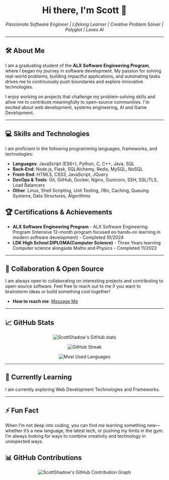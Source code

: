 <h1 align="center">Hi there, I'm Scott 👋</h1>

<p align="center">
    <i>Passionate Software Engineer | Lifelong Learner | Creative Problem Solver | Polyglot | Loves AI</i>
</p>

---

## 🛠️ **About Me**
I am a graduating student of the **ALX Software Engineering Program**, where I began my journey in software development. My passion for solving real-world problems, building impactful applications, and automating tasks drives me to continuously push boundaries and explore innovative technologies.

I enjoy working on projects that challenge my problem-solving skills and allow me to contribute meaningfully to open-source communities. I'm excited about web development, systems engineering, AI and Game Development.

---

## 💻 **Skills and Technologies**
I am proficient in the following programming languages, frameworks, and technologies:

- **Languages**: JavaScript (ES6+), Python, C, C++, Java, SQL
- **Back-End**: Node.js, Flask, SQLAlchemy, Redis, MySQL, NoSQL
- **Front-End**: HTML5, CSS3, JavaScript, JQuery
- **DevOps & Tools**: Git, GitHub, Docker, Nginx, Gunicorn, SSH, SSL/TLS, Load Balancers
- **Other**: Linux, Shell Scripting, Unit Testing, i18n, Caching, Queuing Systems, Data Structures, Algorithms

## 🏆 **Certifications & Achievements**
- **ALX Software Engineering Program** - ALX Software Engineering Program (Intensive 12-month program focused on hands-on learning in modern software development) - Completed 10/2024
- **LDK High School DIPLOMA(Computer Science)** - Three Years learning Computer science alongside Maths and Physics - Completed 11/2022

---

## 👥 **Collaboration & Open Source**
I am always open to collaborating on interesting projects and contributing to open-source software. Feel free to reach out to me if you want to brainstorm ideas or build something cool together!

- **How to reach me**: [Message Me](mailto:rudaseswascottmc@gmail.com)

---

## 📈 **GitHub Stats**
<p align="center">
  <img src="https://github-readme-stats.vercel.app/api?username=ScottShadow&show_icons=true&theme=radical" alt="ScottShadow's GitHub stats">
</p>

<p align="center">
  <img src="https://github-readme-streak-stats.herokuapp.com/?user=ScottShadow&theme=radical" alt="GitHub Streak">
</p>
<p align="center">
  <img src="https://github-readme-stats.vercel.app/api/top-langs/?username=ScottShadow&layout=compact&theme=radical" alt="Most Used Languages">
</p>

---

## 🌱 **Currently Learning**

I am currently exploring Web Development Technologies and Frameworks.
  
---
## ⚡ **Fun Fact**

When I’m not deep into coding, you can find me learning something new—whether it’s a new language, the latest tech, or pushing my limits in the gym. I’m always looking for ways to combine creativity and technology in unexpected ways.


## 📊 **GitHub Contributions**
<p align="center">
  <img src="https://github-profile-summary-cards.vercel.app/api/cards/profile-details?username=ScottShadow&theme=radical" alt="ScottShadow's GitHub Contribution Graph">
</p>

<!---
ScottShadow/ScottShadow is a ✨ special ✨ repository because its `README.md` (this file) appears on your GitHub profile.
You can click the Preview link to take a look at your changes.
--->
